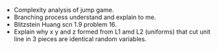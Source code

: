 - Complexity analysis of jump game.
- Branching process understand and explain to me.
- Blitzstein Huang scn 1.9 problem 16.
- Explain why x y and z formed from L1 amd L2 (uniforms) that cut unit line in 3 pieces are identical random variables.

